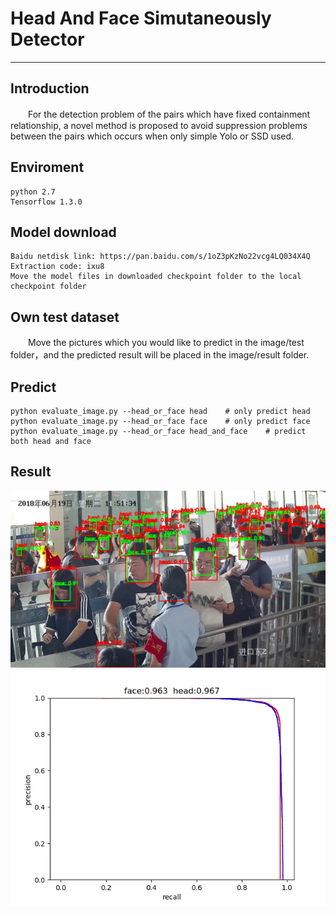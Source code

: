 # Head And Face Simutaneously Detector
------ 
## Introduction
　　For the detection problem of the pairs which have fixed containment relationship, a novel method is proposed to avoid suppression problems between the pairs which occurs when only simple Yolo or SSD used.
## Enviroment
    python 2.7
    Tensorflow 1.3.0
## Model download
    Baidu netdisk link: https://pan.baidu.com/s/1oZ3pKzNo22vcg4LQ034X4Q Extraction code: ixu8
    Move the model files in downloaded checkpoint folder to the local checkpoint folder
## Own test dataset
　　Move the pictures which you would like to predict in the image/test folder，and the predicted result will be placed in the image/result folder.
## Predict

    python evaluate_image.py --head_or_face head    # only predict head
    python evaluate_image.py --head_or_face face    # only predict face
    python evaluate_image.py --head_or_face head_and_face    # predict both head and face 
## Result
   ![avatar](image/result/10.202.112.92_01_20180619111902634_3_2600.jpg "example") 
   ![avatar](ignore_hard_mode.png "mAP")

